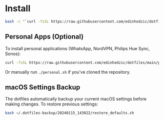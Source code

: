 # Install

```bash
bash -c "`curl -fsSL https://raw.githubusercontent.com/edinhodzic/dotfiles/main/install.sh`"
```

## Personal Apps (Optional)

To install personal applications (WhatsApp, NordVPN, Philips Hue Sync, Sonos):

```bash
curl -fsSL https://raw.githubusercontent.com/edinhodzic/dotfiles/main/personal.sh | bash
```

Or manually run `./personal.sh` if you've cloned the repository.

## macOS Settings Backup

The dotfiles automatically backup your current macOS settings before making changes. To restore previous settings:

```bash
bash ~/.dotfiles-backup/20240115_143022/restore_defaults.sh
```

